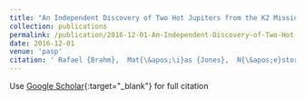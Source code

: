 ```yaml
---
title: "An Independent Discovery of Two Hot Jupiters from the K2 Mission"
collection: publications
permalink: /publication/2016-12-01-An-Independent-Discovery-of-Two-Hot-Jupiters-from-the-K2-Mission
date: 2016-12-01
venue: 'pasp'
citation: ' Rafael {Brahm},  Mat{\&apos;\i}as {Jones},  N{\&apos;e}stor {Espinoza},  Andr{\&apos;e}s {Jord{\&apos;a}n},  Markus {Rabus},  Felipe {Rojas},  James {Jenkins},  Cristi{\&apos;a}n {Cort{\&apos;e}s},  Holger {Drass},  Blake {Pantoja},  Maritza {Soto},  Maja {Vu{\v{c}}kovi{\&apos;c}}, &quot;An Independent Discovery of Two Hot Jupiters from the K2 Mission.&quot; pasp, 2016.'
---
```

Use [Google Scholar](https://scholar.google.com/scholar?q=An+Independent+Discovery+of+Two+Hot+Jupiters+from+the+K2+Mission){:target="_blank"} for full citation